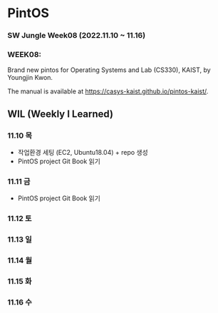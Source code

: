 # PintOS
### SW Jungle Week08 (2022.11.10 ~ 11.16)
### WEEK08: 

Brand new pintos for Operating Systems and Lab (CS330), KAIST, by Youngjin Kwon.

The manual is available at https://casys-kaist.github.io/pintos-kaist/.


## WIL (Weekly I Learned)
### 11.10 목

- 작업환경 세팅 (EC2, Ubuntu18.04) + repo 생성
- PintOS project Git Book 읽기


### 11.11 금

- PintOS project Git Book 읽기


### 11.12 토



### 11.13 일



### 11.14 월



### 11.15 화



### 11.16 수

